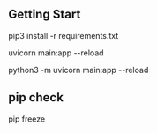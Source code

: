 ## Getting Start
pip3 install -r requirements.txt

uvicorn main:app --reload 

python3 -m uvicorn main:app --reload

## pip check
pip freeze